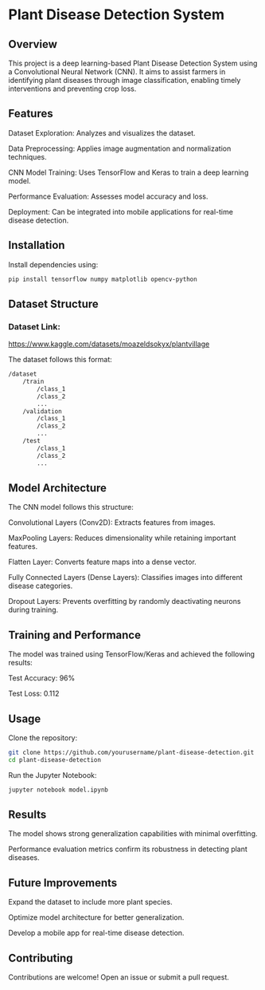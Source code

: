 # Plant Disease Detection System

## Overview

This project is a deep learning-based Plant Disease Detection System using a Convolutional Neural Network (CNN). It aims to assist farmers in identifying plant diseases through image classification, enabling timely interventions and preventing crop loss.

## Features

Dataset Exploration: Analyzes and visualizes the dataset.

Data Preprocessing: Applies image augmentation and normalization techniques.

CNN Model Training: Uses TensorFlow and Keras to train a deep learning model.

Performance Evaluation: Assesses model accuracy and loss.

Deployment: Can be integrated into mobile applications for real-time disease detection.

## Installation

Install dependencies using:
```sh
pip install tensorflow numpy matplotlib opencv-python
```

## Dataset Structure

### Dataset Link:
https://www.kaggle.com/datasets/moazeldsokyx/plantvillage

The dataset follows this format:
```sh
/dataset
    /train
        /class_1
        /class_2
        ...
    /validation
        /class_1
        /class_2
        ...
    /test
        /class_1
        /class_2
        ...
```

## Model Architecture

The CNN model follows this structure:

Convolutional Layers (Conv2D): Extracts features from images.

MaxPooling Layers: Reduces dimensionality while retaining important features.

Flatten Layer: Converts feature maps into a dense vector.

Fully Connected Layers (Dense Layers): Classifies images into different disease categories.

Dropout Layers: Prevents overfitting by randomly deactivating neurons during training.

## Training and Performance

The model was trained using TensorFlow/Keras and achieved the following results:

Test Accuracy: 96%

Test Loss: 0.112

## Usage

Clone the repository:
```sh
git clone https://github.com/yourusername/plant-disease-detection.git
cd plant-disease-detection
```

Run the Jupyter Notebook:
```sh
jupyter notebook model.ipynb
```

## Results

The model shows strong generalization capabilities with minimal overfitting.

Performance evaluation metrics confirm its robustness in detecting plant diseases.

## Future Improvements

Expand the dataset to include more plant species.

Optimize model architecture for better generalization.

Develop a mobile app for real-time disease detection.

## Contributing

Contributions are welcome! Open an issue or submit a pull request.
